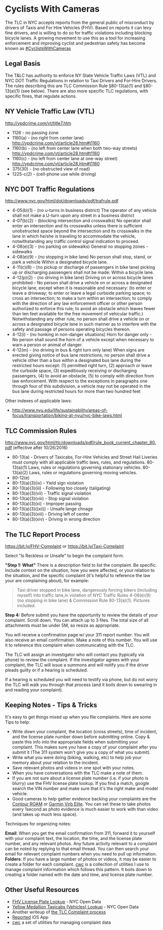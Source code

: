 # Cyclists With Cameras

The TLC in NYC accepts reports from the general public of misconduct by drivers of Taxis and For Hire Vehicles (FHV). Based on reports it can levy fine drivers, and is willing to do so for traffic violations including blocking bicycle lanes. A growing movement to use this as a tool for increasing enforcement and improving cyclist and pedestrian safety has become known as [#CyclistsWithCameras](https://twitter.com/hashtag/CyclistswithCameras?src=hash)

## Legal Basis

The T&LC has authority to enforce NY State Vehicle Traffic Laws (VTL) and NYC DOT Traffic Regulations in relation to Taxi Drivers and For-Hire Drivers. The rules describing this are TLC Commission Rule §80-13(a)(1) and §80-13(a)(1) (see below). There are also more specific TLC regulations, with specific fines, that regulate actions. 

## NY Vehicle Traffic Law (VTL)

http://ypdcrime.com/vt/title7.htm

* 1126 - no passing zone
* 1160(a) - (no right from center lane) http://ypdcrime.com/vt/article28.htm#t1160
* 1160(b) - (no left from center lane when both two-way streets) http://ypdcrime.com/vt/article28.htm#t1160
* 1160(c) - (no left from center lane at one-way street) http://ypdcrime.com/vt/article28.htm#t1160
* 375(30) - (no obstructed view of road)
* 1225-c(2) - (cell-phone use while driving)

## NYC DOT Traffic Regulations

http://www.nyc.gov/html/dot/downloads/pdf/trafrule.pdf

* 4-05(b)(1) - (no u-turns in business district) The operator of any vehicle shall not make a U-turn upon any street in a business district
* 4-07(b)(2) - (blocking intersection and crosswalks) No operator shall enter an intersection and its crosswalks unless there is sufficient unobstructed space beyond the intersection and its crosswalks in the lane in which he/she is traveling to accommodate the vehicle, notwithstanding any traffic control signal indication to proceed.
* 4-08(e)(3) - (no parking on sidewalks) General no stopping zones - sidewalks
* 4-08(e)(9) - (no stopping in bike lane)  No person shall stop, stand, or park a vehicle Within a designated bicycle lane.
* 4-11(c)(6) - (no pickup or discharge of passengers in bike lane) picking up or discharging passengers shall not be made: Within a bicycle lane.
* 4-12(p)(2) - (no driving in bike lane) Driving on or across bicycle lanes prohibited - No person shall drive a vehicle on or across a designated bicycle lane, except when it is reasonable and necessary: (to enter or leave a driveway; to enter or leave a legal curbside parking space;  to cross an intersection; to make a turn within an intersection; to comply with the direction of any law enforcement officer or other person authorized to enforce this rule; to avoid an obstacle which leaves fewer than ten feet available for the free movement of vehicular traffic.) Notwithstanding any other rule, no person shall drive a vehicle on or across a designated bicycle lane in such manner as to interfere with the safety and passage of persons operating bicycles thereon.
* 4-12(i) - (no honking in non-danger situations) Horn for danger only - No person shall sound the horn of a vehicle except when necessary to warn a person or animal of danger.
* 4-12(m) -  (no driving in bus & right turn only lane) When signs are erected giving notice of bus lane
  restrictions, no person shall drive a vehicle other than a bus within a designated bus lane during the
  restricted hours except: (1) permitted right turn, (2) approach or leave the curbside space, (3) expeditiously receiving or discharging passengers, (4) to avoid an obstacle, (5) to comply with direction from law enforcement.
  With respect to the exceptions in paragraphs one through four of this subdivision, a vehicle may not
  be operated in the bus lane during restricted hours for more than two hundred feet

Other indexes of applicable laws:

* http://www.nyu.edu/life/sustainability/areas-of-focus/transportation/biking-at-nyu/nyc-bike-laws.html

## TLC Commission Rules

http://www.nyc.gov/html/tlc/downloads/pdf/rule_book_current_chapter_80.pdf (effective after 10/26/2016)

* 80-13(a) - Drivers of Taxicabs, For-Hire Vehicles and Street Hail Liveries must comply with all applicable traffic laws, rules, and regulations. 
    80-13(a)(1) Laws, rules or regulations governing stationary vehicles. 
    80-13(a)(2) Laws, rules or regulations governing moving vehicles.
* 80-12(e)
* 80-13(a)(3)(ix) - Yield sign violation
* 80-13(a)(3)(iii) - Following too closely (tailgating)
* 80-13(a)(3)(vii) - Traffic signal violation
* 80-13(a)(3)(viii) - Stop signal violation
* 80-13(a)(3)(xi) - Improper passing
* 80-13(a)(3)((xii)) - Unsafe lange chnage
* 80-13(a)(3)(xiii) - Driving left of center
* 80-13(a)(3)(xiv) - Driving in wrong direction



## The TLC Report Process

https://bit.ly/FHV-Complaint  or https://bit.ly/Taxi-Complaint

Select "Is Reckless or Unsafe" to begin the complaint form.

**"Step 1: What"** There is a description field to list the complaint. Be specific. Include context on the situation, how you were affected, or your relation to the situation, and the specific complaint (it's helpful to reference the law your are complaining about), for example:

> Taxi driver stopped in bike lane, dangerously forcing bikers (including myself) into traffic lane,in violation of NYC Traffic Rules 4-08(e)(9) (no stopping in bike lane) & Commission Rule 80-13(a)(1). Pictures included.

**Step 4:** Before submit you have the opportunity to review the details of your complaint. Scroll down. You can attach up to 3 files. The total size of all attachments must be under 5M, so resize as appropriate.

You will receive a confirmation page w/ your 311 report number. You will also receive an email confirmation. Make a note of this number. You will use it to reference this complaint when communicating with the TLC.

The TLC will assign an investigator who will contact you (typically via phone) to review the complaint. If the investigator agrees with your complaint, the TLC will issue a summons and will notify you if the driver pleads guilty or if a hearing is scheduled.

If a hearing is scheduled you will need to testify via phone, but do not worry the TLC will walk you through that process (and it boils down to swearing in and reading your complaint).

## Keeping Notes - Tips & Tricks

It's easy to get things mixed up when you file complaints. Here are some Tips to help:

* Write down your complaint, the location (cross streets), time of incident, and the license plate number down before submitting online. Copy & paste this info into the appropriate fields when submitting your complaint. This makes sure you have a copy of your complaint after you submit it (The 311 system won't give you a copy of what you submit).
* Write what you were doing (biking, walking, etc) to help job your memory about your relation to the incident.
* Save relevant photos and videos in one spot with your notes.
* When you have conversations with the TLC make a note of them.
* If you are not sure about a license plate number (i.e. if your photo is blurry) use the FHV license plate lookup. If you find a match, google search the VIN number and make sure that it's the right make and model vehicle.
* Good cameras to help gather evidence backing your complaints are the [Contour ROAM](https://www.amazon.com/Contour-ROAM3-Waterproof-Video-Camera/dp/B00METYIQ2) or [Garmin Virb Elite](https://buy.garmin.com/en-US/US/on-the-trail/action-cameras/virb-elite/prod119594.html). You can set these to take photos every 1second as photo evidence is much easier to work with than video (and takes up much less space).

Techniques for organizing notes:

**Email**: When you get the email confirmation from 311, forward it to yourself with your complaint text, the location, the time, and the license plate number, and any relevant photos. Any future activity relevant to a complaint can be noted by replying to that email thread. You can then search your email for relevant complaint numbers when you need to pull up information.
**Folders**: If you have a large number of photos or videos, it may be easier to create a folder for each complaint. [cwc](https://github.com/jehiah/cwc) is a collection of utilities I use to manage complaint information which follows this pattern. It boils down to creating a folder named with the date and time, and license plate number.

## Other Useful Resources

* [FHV License Plate Lookup](https://data.cityofnewyork.us/Transportation/For-Hire-Vehicles-FHV-Active-and-Inactive-Vehicles/8wbx-tsch) - NYC Open Data
* [Yellow Medallion Taxicabs (Vehicles) Lookup](https://data.cityofnewyork.us/Transportation/Medallion-Vehicles-Authorized/rhe8-mgbb) - NYC Open Data
* Another writeup of [the TLC Complaint process](http://bit.ly/1lyjrPj)
* [Reported](https://itunes.apple.com/us/app/reported/id916072964?mt=8) iOS App
* [cwc](https://github.com/jehiah/cwc) a set of utilities for managing complaint data
